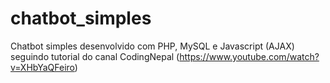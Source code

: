 # chatbot_simples
Chatbot simples desenvolvido com PHP, MySQL e Javascript (AJAX) seguindo tutorial do canal CodingNepal (https://www.youtube.com/watch?v=XHbYaQFeiro)
